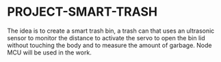 # PROJECT-SMART-TRASH

The idea is to create a smart trash bin, a trash can that uses an ultrasonic sensor to monitor the distance to activate the servo to open the bin lid without touching the body and to measure the amount of garbage. Node MCU will be used in the work.
